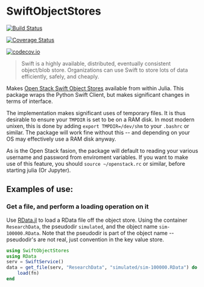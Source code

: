 # SwiftObjectStores

[![Build Status](https://travis-ci.org/oxinabox/SwiftObjectStores.jl.svg?branch=master)](https://travis-ci.org/oxinabox/SwiftObjectStores.jl)

[![Coverage Status](https://coveralls.io/repos/oxinabox/SwiftObjectStores.jl/badge.svg?branch=master&service=github)](https://coveralls.io/github/oxinabox/SwiftObjectStores.jl?branch=master)

[![codecov.io](http://codecov.io/github/oxinabox/SwiftObjectStores.jl/coverage.svg?branch=master)](http://codecov.io/github/oxinabox/SwiftObjectStores.jl?branch=master)

>Swift is a highly available, distributed, eventually consistent object/blob store. Organizations can use Swift to store lots of data efficiently, safely, and cheaply.


Makes [Open Stack Swift Object Stores](http://docs.openstack.org/developer/swift/) available from within Julia.
This package wraps the Python Swift Client, but makes significant changes in terms of interface.


The implementation makes significant uses of temporary files.
It is thus desirable to ensure your `TMPDIR` is set to be on a RAM disk.
In most modern unixen, this is done by adding `export TMPDIR=/dev/shm` to your `.bashrc` or similar.
The package will work fine without this -- and depending on your OS may effectively use a RAM disk anyway.


As is the Open Stack fasion, the package will default to reading your various username and password from enviroment variables.
If you want to make use of this feature, you should  `source ~/openstack.rc`  or similar, before starting julia (Or Jupyter).



## Examples of use:


### Get a file, and perform a loading operation on it
Use [RData.jl](https://github.com/JuliaStats/RData.jl/) to load a RData file off the object store.
Using the container `ResearchData`, the pseudodir `simulated`, and the object name `sim-100000.RData`.
Note that the pseudodir is part of the object name -- pseudodir's are not real, just convention in the key value store.

```julia
using SwiftObjectStores
using RData
serv = SwiftService()
data = get_file(serv, "ResearchData", "simulated/sim-100000.RData") do fn
    load(fn)
end
```



